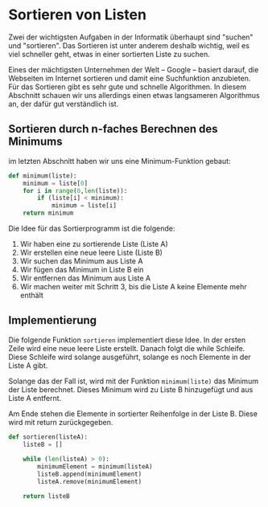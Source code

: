 # Sortieren von Listen

Zwei der wichtigsten Aufgaben in der Informatik überhaupt sind "suchen" und "sortieren".
Das Sortieren ist unter anderem
deshalb wichtig, weil es viel schneller geht, etwas in einer sortierten
Liste zu suchen.

Eines der mächtigsten Unternehmen der Welt – Google
– basiert darauf, die Webseiten im Internet sortieren und damit eine
Suchfunktion anzubieten.
Für das Sortieren gibt es sehr gute und schnelle Algorithmen. In diesem
Abschnitt schauen wir uns allerdings einen etwas langsameren Algorithmus an,
der dafür gut verständlich ist.

## Sortieren durch n-faches Berechnen des Minimums

im letzten Abschnitt haben wir uns eine Minimum-Funktion gebaut:

```python
def minimum(liste):
    minimum = liste[0]
    for i in range(0,len(liste)):
        if (liste[i] < minimum):
            minimum = liste[i]
    return minimum
```

Die Idee für das Sortierprogramm ist die folgende:

1. Wir haben eine zu sortierende Liste (Liste A)
1. Wir erstellen eine neue leere Liste (Liste B)
1. Wir suchen das Minimum aus Liste A
1. Wir fügen das Minimum in Liste B ein
1. Wir entfernen das Minimum aus Liste A
1. Wir machen weiter mit Schritt 3, bis die Liste A keine Elemente mehr enthält

## Implementierung


Die folgende Funktion `sortieren` implementiert diese Idee.
In der ersten Zeile wird eine neue leere Liste erstellt.
Danach folgt die while Schleife.
Diese Schleife wird solange ausgeführt,
solange es noch Elemente in der Liste A gibt.

Solange das der Fall ist, wird mit der Funktion `minimum(liste)`
das Minimum der Liste berechnet.
Dieses Minimum wird zu Liste B hinzugefügt und
aus Liste A entfernt.

Am Ende stehen die Elemente in sortierter Reihenfolge in der Liste B.
Diese wird mit return zurückgegeben.

```python
def sortieren(listeA):
    listeB = []
    
    while (len(listeA) > 0):
        minimumElement = minimum(listeA)
        listeB.append(minimumElement)
        listeA.remove(minimumElement)

    return listeB
```






